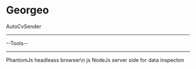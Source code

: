 # Georgeo
AutoCvSender
________________
--Tools--
_____________________________
PhantomJs headleass browser\n
js
NodeJs server side for data inspecton


